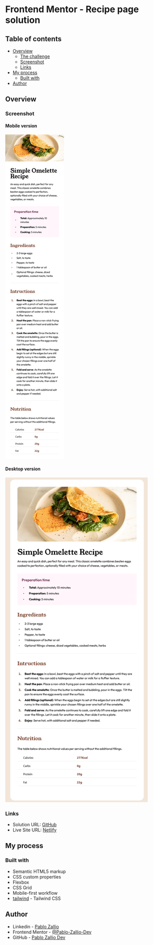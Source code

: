 # Frontend Mentor - Recipe page solution



## Table of contents

- [Overview](#overview)
  - [The challenge](#the-challenge)
  - [Screenshot](#screenshot)
  - [Links](#links)
- [My process](#my-process)
  - [Built with](#built-with)
- [Author](#author)


## Overview

### Screenshot

#### Mobile version
![](./mobile%20version.jpg)

#### Desktop version
![](./desktop%20version.jpg)



### Links

- Solution URL: [GitHub](https://github.com/Pablo-Zallio-Dev/rice-page)
- Live Site URL: [Netlify](https://rice-page.netlify.app/)

## My process

### Built with

- Semantic HTML5 markup
- CSS custom properties
- Flexbox
- CSS Grid
- Mobile-first workflow
- [tailwind](https://tailwindcss.com/) - Tailwind CSS



## Author

- Linkedin - [Pablo Zallio](https://www.linkedin.com/in/pablo-damian-zallio-zabala-140b83278/)
- Frontend Mentor - [@Pablo-Zallio-Dev](https://www.frontendmentor.io/profile/Pablo-Zallio-Dev)
- GitHub - [Pablo Zallio Dev](https://github.com/Pablo-Zallio-Dev)


